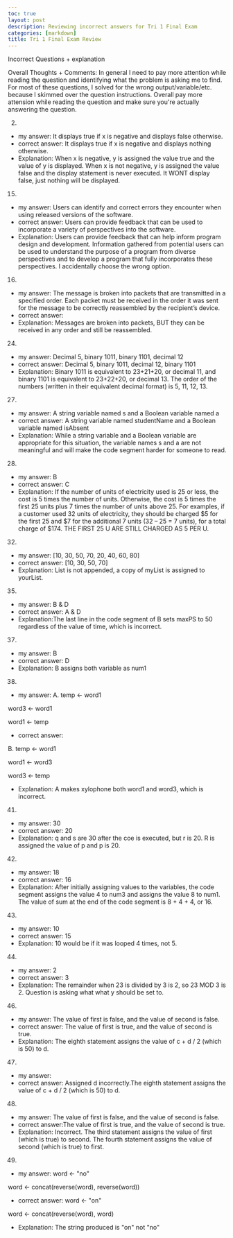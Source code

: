 ```yaml
---
toc: true
layout: post
description: Reviewing incorrect answers for Tri 1 Final Exam
categories: [markdown]
title: Tri 1 Final Exam Review
---
```


Incorrect Questions + explanation

Overall Thoughts + Comments: In general I need to pay more attention while reading the question and identifying what the problem is asking me to find. For most of these questions, I solved for the wrong output/variable/etc. because I skimmed over the question instructions. Overall pay more attension while reading the question and make sure you're actually answering the question.

2.
- my answer: It displays true if x is negative and displays false otherwise.
- correct answer: It displays true if x is negative and displays nothing otherwise.
- Explanation: When x is negative, y is assigned the value true and the value of y is displayed. When x is not negative, y is assigned the value false and the display statement is never executed. It WONT display false, just nothing will be displayed.

15.
- my answer: Users can identify and correct errors they encounter when using released versions of the software.
- correct answer: Users can provide feedback that can be used to incorporate a variety of perspectives into the software.
- Explanation: Users can provide feedback that can help inform program design and development. Information gathered from potential users can be used to understand the purpose of a program from diverse perspectives and to develop a program that fully incorporates these perspectives. I accidentally choose the wrong option.

16.
- my answer: The message is broken into packets that are transmitted in a specified order. Each packet must be received in the order it was sent for the message to be correctly reassembled by the recipient’s device.
- correct answer:
- Explanation: Messages are broken into packets, BUT they can be received in any order and still be reassembled.

24.
- my answer: Decimal 5, binary 1011, binary 1101, decimal 12
- correct answer: Decimal 5, binary 1011, decimal 12, binary 1101
- Explanation: Binary 1011 is equivalent to 23+21+20, or decimal 11, and binary 1101 is equivalent to 23+22+20, or decimal 13. The order of the numbers (written in their equivalent decimal format) is 5, 11, 12, 13.

27.
- my answer: A string variable named s and a Boolean variable named a
- correct answer: A string variable named studentName and a Boolean variable named isAbsent
- Explanation: While a string variable and a Boolean variable are appropriate for this situation, the variable names s and a are not meaningful and will make the code segment harder for someone to read.


28.
- my answer: B
- correct answer: C
- Explanation: If the number of units of electricity used is 25 or less, the cost is 5 times the number of units. Otherwise, the cost is 5 times the first 25 units plus 7 times the number of units above 25. For examples, if a customer used 32 units of electricity, they should be charged $5 for the first 25 and $7 for the additional 7 units (32 – 25 = 7 units), for a total charge of $174. THE FIRST 25 U ARE STILL CHARGED AS 5 PER U.

32.
- my answer: [10, 30, 50, 70, 20, 40, 60, 80]
- correct answer: [10, 30, 50, 70]
- Explanation: List is not appended, a copy of myList is assigned to yourList.


35.
- my answer: B & D
- correct answer: A & D 
- Explanation:The last line in the code segment of B sets maxPS to 50 regardless of the value of time, which is incorrect.


37.
- my answer: B
- correct answer: D
- Explanation: B assigns both variable as num1


38.
- my answer:
 A. temp  ←  word1

word3  ←  word1

word1  ←  temp

- correct answer:

B. temp  ←  word1

word1  ←  word3

word3  ←  temp

- Explanation: A makes xylophone both word1 and word3, which is incorrect. 

41.
- my answer: 30
- correct answer: 20
- Explanation: q and s are 30 after the coe is executed, but r is 20. R is assigned the value of p and p is 20.


42.
- my answer: 18
- correct answer: 16
- Explanation: After initially assigning values to the variables, the code segment assigns the value 4 to num3 and assigns the value 8 to num1. The value of sum at the end of the code segment is 8 + 4 + 4, or 16.


43.
- my answer: 10
- correct answer: 15
- Explanation: 10 would be if it was looped 4 times, not 5.


44.
- my answer: 2
- correct answer: 3
- Explanation: The remainder when 23 is divided by 3 is 2, so 23 MOD 3 is 2. Question is asking what what y should be set to.


46.
- my answer: The value of first is false, and the value of second is false.
- correct answer: The value of first is true, and the value of second is true.
- Explanation: The eighth statement assigns the value of c + d / 2 (which is 50) to d.


47.
- my answer:
- correct answer: Assigned d incorrectly.The eighth statement assigns the value of c + d / 2 (which is 50) to d.


48.
- my answer: The value of first is false, and the value of second is false.
- correct answer:The value of first is true, and the value of second is true.
- Explanation: Incorrect. The third statement assigns the value of first (which is true) to second. The fourth statement assigns the value of second (which is true) to first.


49.
- my answer:
word  ←  "no"

word  ←  concat(reverse(word), reverse(word))

- correct answer:
word  ←  "on"

word  ←  concat(reverse(word), word)

- Explanation: The string produced is "on" not "no"